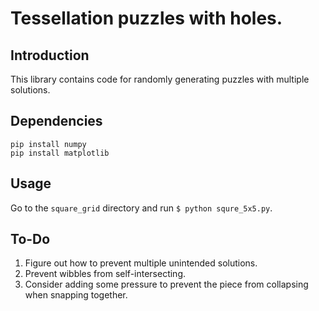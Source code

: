 # Tessellation puzzles with holes.

## Introduction

This library contains code for randomly generating puzzles with multiple
solutions.

## Dependencies

```
pip install numpy
pip install matplotlib
```

## Usage

Go to the `square_grid` directory and run `$ python squre_5x5.py`.

## To-Do

1. Figure out how to prevent multiple unintended solutions.
2. Prevent wibbles from self-intersecting.
3. Consider adding some pressure to prevent the piece from collapsing when
   snapping together.
